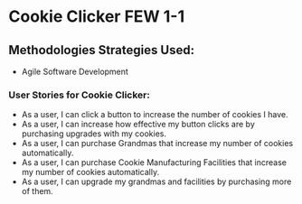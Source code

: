 # Cookie Clicker FEW 1-1

## Methodologies Strategies Used:
- Agile Software Development

### User Stories for Cookie Clicker:
- As a user, I can click a button to increase the number of cookies I have.
- As a user, I can increase how effective my button clicks are by purchasing upgrades with my cookies.
- As a user, I can purchase Grandmas that increase my number of cookies automatically.
- As a user, I can purchase Cookie Manufacturing Facilities that increase my number of cookies automatically.
- As a user, I can upgrade my grandmas and facilities by purchasing more of them.
